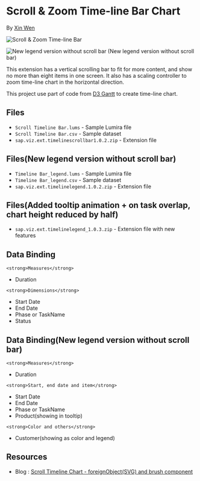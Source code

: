 Scroll & Zoom Time-line Bar Chart
=======================
By [Xin Wen](http://scn.sap.com/people/wendy.xin.wen)

![Scroll & Zoom Time-line Bar](https://github.com/SAP/lumira-extension-viz/blob/master/Scrollable_Timeline_Chart/Scrollable%20Timeline%20Bar.gif)

![New legend version without scroll bar](https://github.com/SAP/lumira-extension-viz/blob/master/Scrollable_Timeline_Chart/Timeline%20Bar_legend.png)
(New legend version without scroll bar)

This extension has a vertical scrolling bar to fit for more content, and show no more than eight items in one screen. It also has a scaling controller to zoom time-line chart in the horizontal direction. 

This project use part of code from [D3 Gantt](http://dk8996.github.io/Gantt-Chart/) to create time-line chart.

Files
------
* `Scroll Timeline Bar.lums` - Sample Lumira file
* `Scroll Timeline Bar.csv` - Sample dataset
* `sap.viz.ext.timelinescrollbar1.0.2.zip` - Extension file

Files(New legend version without scroll bar)
------
* `Timeline Bar_legend.lums` - Sample Lumira file
* `Timeline Bar_legend.csv` - Sample dataset
* `sap.viz.ext.timelinelegend.1.0.2.zip` - Extension file

Files(Added tooltip animation + on task overlap, chart height reduced by half)
------
* `sap.viz.ext.timelinelegend_1.0.3.zip` - Extension file with new features


Data Binding
------------
`<strong>Measures</strong>`
* Duration

`<strong>Dimensions</strong>`
* Start Date
* End Date
* Phase or TaskName
* Status

Data Binding(New legend version without scroll bar)
------------
`<strong>Measures</strong>`
* Duration

`<strong>Start, end date and item</strong>`
* Start Date
* End Date
* Phase or TaskName
* Product(showing in tooltip)

`<strong>Color and others</strong>`
* Customer(showing as color and legend)


Resources
---------
* Blog : [Scroll Timeline Chart - foreignObject(SVG) and brush component](http://scn.sap.com/community/lumira/blog/2016/02/04/scroll-timeline-chart--foreignobjectsvg-and-brush-component)
